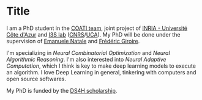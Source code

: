 # Title

I am a PhD student in the [COATI team][coati], joint project of [INRIA -
Université Côte d'Azur][inria] and [I3S lab][i3s] ([CNRS][cnrs]/[UCA][uca]). My
PhD will be done under the supervision of [Emanuele Natale][ema-natale] and
[Frédéric Giroire][fred-giroire].

I'm specializing in *Neural Combinatorial Optimization* and *Neural Algorithmic
Reasoning*. I'm also interested into *Neural Adaptive Computation*, which I
think is key to make deep learning models to execute an algorithm. I love Deep
Learning in general, tinkering with computers and open source softwares.

My PhD is funded by the [DS4H scholarship][ds4h].

<!-- <span class="github-icon socials"></span> -->
<!-- <span class="email-icon socials"></span> -->

[cnrs]:         http://www.cnrs.fr/
[coati]:        https://team.inria.fr/coati/team-members/
[ds4h]:         https://ds4h.univ-cotedazur.fr/
[ema-natale]:   https://natema.github.io/ema-webpage/
[fred-giroire]: https://www-sop.inria.fr/members/Frederic.Giroire/
[i3s]:          http://www.i3s.unice.fr/
[inria]:        https://www.inria.fr/en/inria-centre-universite-cote-azur
[uca]:          https://univ-cotedazur.fr/
[unice]:        http://www.unice.fr/

